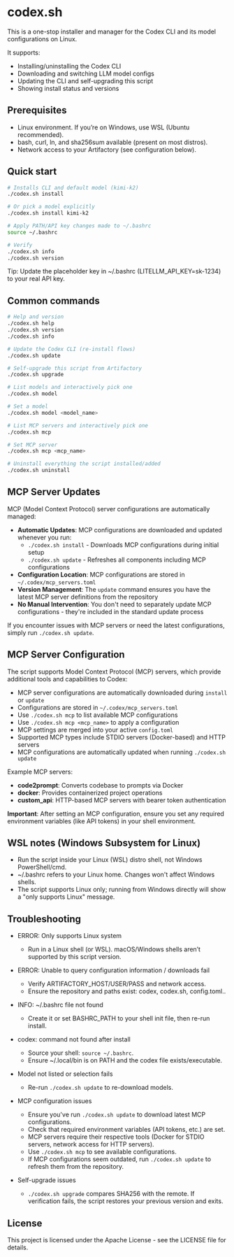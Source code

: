 # codex.sh

This is a one-stop installer and manager for the Codex CLI and its model configurations on Linux.

It supports:
- Installing/uninstalling the Codex CLI
- Downloading and switching LLM model configs
- Updating the CLI and self-upgrading this script
- Showing install status and versions

## Prerequisites

- Linux environment. If you’re on Windows, use WSL (Ubuntu recommended).
- bash, curl, ln, and sha256sum available (present on most distros).
- Network access to your Artifactory (see configuration below).

## Quick start

```bash
# Installs CLI and default model (kimi-k2)
./codex.sh install

# Or pick a model explicitly
./codex.sh install kimi-k2

# Apply PATH/API key changes made to ~/.bashrc
source ~/.bashrc

# Verify
./codex.sh info
./codex.sh version
```

Tip: Update the placeholder key in ~/.bashrc (LITELLM_API_KEY=sk-1234) to your real API key.

## Common commands

```bash
# Help and version
./codex.sh help
./codex.sh version
./codex.sh info

# Update the Codex CLI (re-install flows)
./codex.sh update

# Self-upgrade this script from Artifactory
./codex.sh upgrade

# List models and interactively pick one
./codex.sh model

# Set a model
./codex.sh model <model_name>

# List MCP servers and interactively pick one
./codex.sh mcp

# Set MCP server
./codex.sh mcp <mcp_name>

# Uninstall everything the script installed/added
./codex.sh uninstall
```

## MCP Server Updates

MCP (Model Context Protocol) server configurations are automatically managed:

- **Automatic Updates**: MCP configurations are downloaded and updated whenever you run:
  - `./codex.sh install` - Downloads MCP configurations during initial setup
  - `./codex.sh update` - Refreshes all components including MCP configurations
- **Configuration Location**: MCP configurations are stored in `~/.codex/mcp_servers.toml`
- **Version Management**: The `update` command ensures you have the latest MCP server definitions from the repository
- **No Manual Intervention**: You don't need to separately update MCP configurations - they're included in the standard update process

If you encounter issues with MCP servers or need the latest configurations, simply run `./codex.sh update`.

## MCP Server Configuration

The script supports Model Context Protocol (MCP) servers, which provide additional tools and capabilities to Codex:

- MCP server configurations are automatically downloaded during `install` or `update`
- Configurations are stored in `~/.codex/mcp_servers.toml`
- Use `./codex.sh mcp` to list available MCP configurations
- Use `./codex.sh mcp <mcp_name>` to apply a configuration
- MCP settings are merged into your active `config.toml`
- Supported MCP types include STDIO servers (Docker-based) and HTTP servers
- MCP configurations are automatically updated when running `./codex.sh update`

Example MCP servers:
- **code2prompt**: Converts codebase to prompts via Docker
- **docker**: Provides containerized project operations
- **custom_api**: HTTP-based MCP servers with bearer token authentication

**Important**: After setting an MCP configuration, ensure you set any required environment variables (like API tokens) in your shell environment.

## WSL notes (Windows Subsystem for Linux)

- Run the script inside your Linux (WSL) distro shell, not Windows PowerShell/cmd.
- ~/.bashrc refers to your Linux home. Changes won't affect Windows shells.
- The script supports Linux only; running from Windows directly will show a "only supports Linux" message.

## Troubleshooting

- ERROR: Only supports Linux system
	- Run in a Linux shell (or WSL). macOS/Windows shells aren’t supported by this script version.

- ERROR: Unable to query configuration information / downloads fail
	- Verify ARTIFACTORY_HOST/USER/PASS and network access.
	- Ensure the repository and paths exist: codex, codex.sh, config.toml.<model>.

- INFO: ~/.bashrc file not found
	- Create it or set BASHRC_PATH to your shell init file, then re-run install.

- codex: command not found after install
	- Source your shell: `source ~/.bashrc`.
	- Ensure ~/.local/bin is on PATH and the codex file exists/executable.

- Model not listed or selection fails
	- Re-run `./codex.sh update` to re-download models.

- MCP configuration issues
	- Ensure you've run `./codex.sh update` to download latest MCP configurations.
	- Check that required environment variables (API tokens, etc.) are set.
	- MCP servers require their respective tools (Docker for STDIO servers, network access for HTTP servers).
	- Use `./codex.sh mcp` to see available configurations.
	- If MCP configurations seem outdated, run `./codex.sh update` to refresh them from the repository.

- Self-upgrade issues
	- `./codex.sh upgrade` compares SHA256 with the remote. If verification fails, the script restores your previous version and exits.

## License

This project is licensed under the Apache License - see the LICENSE file for details.
